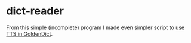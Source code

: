 # dict-reader

From this simple (incomplete) program I made even simpler script to [use TTS in GoldenDict](https://github.com/Fululuhu/Dotfiles/blob/master/.local/bin/google-tts.py).
